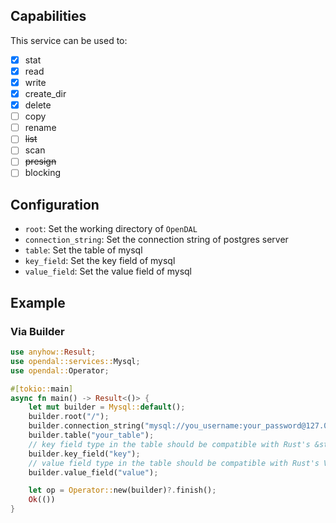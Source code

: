 ## Capabilities

This service can be used to:

- [x] stat
- [x] read
- [x] write
- [x] create_dir
- [x] delete
- [ ] copy
- [ ] rename
- [ ] ~~list~~
- [ ] scan
- [ ] ~~presign~~
- [ ] blocking

## Configuration

- `root`: Set the working directory of `OpenDAL`
- `connection_string`: Set the connection string of postgres server
- `table`: Set the table of mysql
- `key_field`: Set the key field of mysql
- `value_field`: Set the value field of mysql

## Example

### Via Builder

```rust
use anyhow::Result;
use opendal::services::Mysql;
use opendal::Operator;

#[tokio::main]
async fn main() -> Result<()> {
    let mut builder = Mysql::default();
    builder.root("/");
    builder.connection_string("mysql://you_username:your_password@127.0.0.1:5432/your_database");
    builder.table("your_table");
    // key field type in the table should be compatible with Rust's &str like text
    builder.key_field("key");
    // value field type in the table should be compatible with Rust's Vec<u8> like bytea
    builder.value_field("value");

    let op = Operator::new(builder)?.finish();
    Ok(())
}
```
